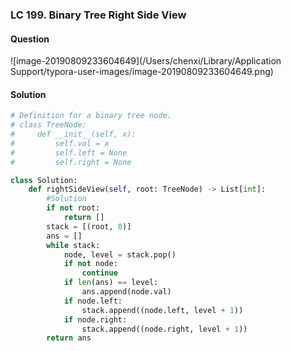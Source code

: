 ### LC 199. Binary Tree Right Side View

#### Question

![image-20190809233604649](/Users/chenxi/Library/Application Support/typora-user-images/image-20190809233604649.png)



#### Solution

```python
# Definition for a binary tree node.
# class TreeNode:
#     def __init__(self, x):
#         self.val = x
#         self.left = None
#         self.right = None

class Solution:
    def rightSideView(self, root: TreeNode) -> List[int]:
        #Solution
        if not root:
            return []
        stack = [(root, 0)]
        ans = []
        while stack:
            node, level = stack.pop()
            if not node:
                continue
            if len(ans) == level:
                ans.append(node.val)
            if node.left:
                stack.append((node.left, level + 1))
            if node.right:
                stack.append((node.right, level + 1))
        return ans
```

